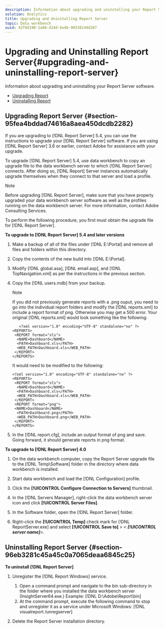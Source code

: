 ```yaml
---
description: Information about upgrading and uninstalling your Report Server software.
solution: Analytics
title: Upgrading and Uninstalling Report Server
topic: Data workbench
uuid: 42f0d190-1a88-424d-be4b-90338144d287
---
```


# Upgrading and Uninstalling Report Server{#upgrading-and-uninstalling-report-server}

Information about upgrading and uninstalling your Report Server software.

* [Upgrading Report](../../../home/c-rpt-oview/c-inst-rpt/c-upgrade-uninstall-rpt.md#section-95fea4bddad74616a8aea450dcdb2282) 
* [Uninstalling Report](../../../home/c-rpt-oview/c-inst-rpt/c-upgrade-uninstall-rpt.md#section-96eb3281c45a45c0a7065deaa6845c25)

## Upgrading Report Server {#section-95fea4bddad74616a8aea450dcdb2282}

If you are upgrading to [!DNL Report Server] 5.4, you can use the instructions to upgrade your [!DNL Report Server] software. If you are using [!DNL Report Server] 3.6 or earlier, contact Adobe for assistance with your upgrade.

To upgrade [!DNL Report Server] 5.4, use data workbench to copy an upgrade file to the data workbench server to which [!DNL Report Server] connects. After doing so, [!DNL Report] Server instances automatically upgrade themselves when they connect to that server and load a profile.

>[!NOTE]
>
>Before upgrading [!DNL Report Server], make sure that you have properly upgraded your data workbench server software as well as the profiles running on the data workbench server. For more information, contact Adobe Consulting Services.

To perform the following procedure, you first must obtain the upgrade file for [!DNL Report Server].

**To upgrade to [!DNL Report Server] 5.4 and later versions**

1. Make a backup of all of the files under [!DNL E:\Portal] and remove all files and folders within this directory. 
1. Copy the contents of the new build into [!DNL E:\Portal]. 
1. Modify [!DNL global.asa], [!DNL email.asp], and [!DNL TopNavigation.xml] as per the instructions in the previous section. 

1. Copy the [!DNL users.mdb] from your backup.

   >[!NOTE]
   >
   >If you did not previously generate reports with a .png ouput, you need to go into the individual report folders and modify the [!DNL reports.xml] to include a report format of png. Otherwise you may get a 500 error. Your original [!DNL reports.xml] would look something like the following:

   ```
      <?xml version="1.0" encoding="UTF-8" standalone="no" ?>
   <REPORTS>
    <REPORT format="xls">
     <NAME>Dashboard</NAME>
     <PATH>Dashboard.xls</PATH>
     <WEB_PATH>Dashboard.xls</WEB_PATH>
    </REPORT>
   </REPORTS>
   ```

   It would need to be modified to the following:

   ```
   <?xml version="1.0" encoding="UTF-8" standalone="no" ?>
   <REPORTS>
    <REPORT format="xls">
     <NAME>Dashboard</NAME>
     <PATH>Dashboard.xls</PATH>
     <WEB_PATH>Dashboard.xls</WEB_PATH>
    </REPORT>
    <REPORT format="png">
    <NAME>Dashboard</NAME>
     <PATH>Dashboard.png</PATH>
     <WEB_PATH>Dashboard.png</WEB_PATH>
    </REPORT>
   </REPORTS>
   ```

1. In the [!DNL report.cfg], include an output format of png and save. Going forward, it should generate reports in png format.

**To upgrade to [!DNL Report Server] 4.0**

1. On the data workbench computer, copy the Report Server upgrade file to the [!DNL Temp\Software] folder in the directory where data workbench is installed. 
1. Start data workbench and load the [!DNL Configuration] profile. 
1. Click the **[!UICONTROL Configure Connection to Servers]** thumbnail. 
1. In the [!DNL Servers Manager], right-click the data workbench server icon and click **[!UICONTROL Server Files]**. 

1. In the Software folder, open the [!DNL Report Server] folder. 
1. Right-click the **[!UICONTROL Temp]** check mark for [!DNL ReportServer.exe] and select **[!UICONTROL Save to]** > *< **[!UICONTROL server name]**>*.

## Uninstalling Report Server {#section-96eb3281c45a45c0a7065deaa6845c25}

**To uninstall [!DNL Report Server]**

1. Unregister the [!DNL Report Windows] service.

    1. Open a command prompt and navigate to the bin sub-directory in the folder where you installed the data workbench server (InsightServer64.exe.) Example: [!DNL D:\Adobe\Report\bin] 
    1. At the command prompt, execute the following command to stop and unregister it as a service under Microsoft Windows: [!DNL visualreport /unregserver]

1. Delete the Report Server installation directory.

